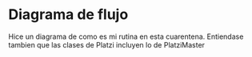 # Diagrama de flujo
Hice un diagrama de como es mi rutina en esta cuarentena. Entiendase tambien que las clases de Platzi incluyen lo de PlatziMaster
